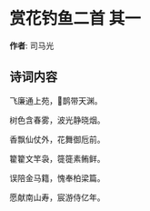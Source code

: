 # 赏花钓鱼二首  其一

**作者**: 司马光

## 诗词内容

飞廉通上苑，𫛛鹊带天渊。

树色含春雾，波光静晓烟。

香飘仙仗外，花舞御卮前。

籊籊文竿袅，簁簁素鲔鲜。

误陪金马籍，愧奉柏梁篇。

愿献南山寿，宸游侍亿年。

